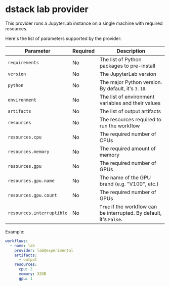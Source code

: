 # dstack lab provider

This provider runs a JupyterLab instance on a single machine with required resources.

Here's the list of parameters supported by the provider:

| Parameter                 | Required | Description                                                          |
|---------------------------|----------|----------------------------------------------------------------------|
| `requirements`            | No       | The list of Python packages to pre-install                           |
| `version`                 | No       | The JupyterLab version                                               |
| `python`                  | No       | The major Python version. By default, it's `3.10`.                   |
| `environment`             | No       | The list of environment variables and their values                   |
| `artifacts`               | No       | The list of output artifacts                                         |
| `resources`               | No       | The resources required to run the workflow                           |
| `resources.cpu`           | No       | The required number of CPUs                                          |
| `resources.memory`        | No       | The required amount of memory                                        |
| `resources.gpu`           | No       | The required number of GPUs                                          |
| `resources.gpu.name`      | No       | The name of the GPU brand (e.g. "V100", etc.)                        |
| `resources.gpu.count`     | No       | The required number of GPUs                                          |
| `resources.interruptible` | No       | `True` if the workflow can be interrupted. By default, it's `False`. |

Example:

```yaml
workflows:
  - name: lab  
    provider: lab@experimental
    artifacts:
      - output
    resources:
      cpu: 2
      memory: 32GB
      gpu: 1
```